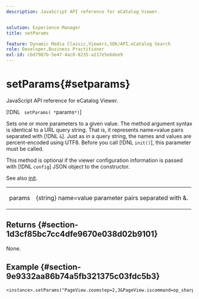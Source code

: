 ```yaml
---
description: JavaScript API reference for eCatalog Viewer.


solution: Experience Manager
title: setParams

feature: Dynamic Media Classic,Viewers,SDK/API,eCatalog Search
role: Developer,Business Practitioner
exl-id: cbd7987b-5e47-4ac0-8235-a217e5e6dee9
---
```

# setParams{#setparams}

JavaScript API reference for eCatalog Viewer.

 [!DNL ` setParams( *`params`*)`]

Sets one or more parameters to a given value. The method argument syntax is identical to a URL query string. That is, it represents name=value pairs separated with [!DNL `&`]. Just as in a query string, the names and values are percent-encoded using UTF8. Before you call [!DNL `init()`], this parameter must be called.

This method is optional if the viewer configuration information is passed with [!DNL `config`] JSON object to the constructor.

See also [init](../../../c-html5-s7-aem-asset-viewers/c-html5-20-ecatalog-viewer-about/c-html5-20-ecatalog-viewer-javascriptapiref/r-html5-ecatalog-viewer-20-javascriptapiref-init.md#reference-aee94dd92a28410784f7a1792e28683b).

<table id="table_896DFF34A68A403DB93A6D597461A573"> 
 <tbody> 
  <tr> 
   <td colname="col1"> <p> <span class="codeph"> <span class="varname"> params</span> </span> </p> </td> 
   <td colname="col2"> <p> <span class="codeph"> {string}</span> name=value parameter pairs separated with <span class="codeph"> &amp;</span>. </p> </td> 
  </tr> 
 </tbody> 
</table>

## Returns {#section-1d3cf85bc7cc4dfe9670e038d02b9101}

None.

## Example {#section-9e9332aa86b74a5fb321375c03fdc5b3}

```
<instance>.setParams("PageView.zoomstep=2,3&PageView.iscommand=op_sharpen%3d1")
```
